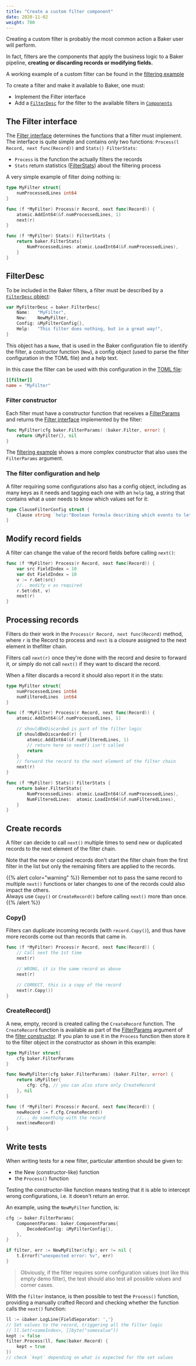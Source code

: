 ```yaml
---
title: "Create a custom filter component"
date: 2020-11-02
weight: 700
---
```


Creating a custom filter is probably the most common action a Baker user will perform.

In fact, filters are the components that apply the business logic to a Baker pipeline,
**creating or discarding records or modifying fields.**

A working example of a custom filter can be found in the
[filtering example](https://github.com/AdRoll/baker/tree/main/examples/filtering)

To create a filter and make it available to Baker, one must:

* Implement the Filter interface
* Add a [`FilterDesc`](https://pkg.go.dev/github.com/AdRoll/baker#FilterDesc) for the filter to
the available filters in [`Components`](https://pkg.go.dev/github.com/AdRoll/baker#Components)


## The Filter interface

The [Filter interface](https://pkg.go.dev/github.com/AdRoll/baker#Filter) determines the functions
that a filter must implement. The interface is quite simple and contains only two functions:
`Process(l Record, next func(Record))` and `Stats() FilterStats`:

* `Process` is the function the actually filters the records
* `Stats` return statistics ([FilterStats](https://pkg.go.dev/github.com/AdRoll/baker#FilterStats)) about the filtering process

A very simple example of filter doing nothing is:

```go
type MyFilter struct{
    numProcessedLines int64
}

func (f *MyFilter) Process(r Record, next func(Record)) {
    atomic.AddInt64(&f.numProcessedLines, 1)
    next(r)
}

func (f *MyFilter) Stats() FilterStats { 
    return baker.FilterStats{
		NumProcessedLines: atomic.LoadInt64(&f.numProcessedLines),
    }
}
```

## FilterDesc

To be included in the Baker filters, a filter must be described by a
[`FilterDesc` object](https://pkg.go.dev/github.com/AdRoll/baker#FilterDesc):

```go
var MyFilterDesc = baker.FilterDesc{
	Name:   "MyFilter",
	New:    NewMyFilter,
	Config: &MyFilterConfig{},
	Help:   "This filter does nothing, but in a great way!",
}
```

This object has a `Name`, that is used in the Baker configuration file to identify the filter,
a costructor function (`New`), a config object (used to parse the filter configuration in the
TOML file) and a help text.

In this case the filter can be used with this configuration in the
[TOML file](/docs/how-to/pipeline_configuration/):

```toml
[[filter]]
name = "MyFilter"
```

### Filter constructor

Each filter must have a constructor function that receives a
[FilterParams](https://pkg.go.dev/github.com/AdRoll/baker#FilterParams) and returns the 
[Filter interface](https://pkg.go.dev/github.com/AdRoll/baker#Filter) implemented by the filter:

```go
func MyFilter(cfg baker.FilterParams) (baker.Filter, error) {
	return &MyFilter{}, nil
}
```

The [filtering example](https://github.com/AdRoll/baker/blob/main/examples/filtering/filter.go)
shows a more complex constructor that also uses the `FilterParams` argument.

### The filter configuration and help

A filter requiring some configurations also has a config object, including as many keys as it
needs and tagging each one with an `help` tag, a string that contains what a user needs to know
which values set for it:

```go
type ClauseFilterConfig struct {
	Clause string `help:"Boolean formula describing which events to let through. If empty, let everything through."`
}
```

## Modify record fields

A filter can change the value of the record fields before calling `next()`:

```go
func (f *MyFilter) Process(r Record, next func(Record)) {
    var src FieldIndex = 10
    var dst FieldIndex = 10
    v := r.Get(src)
    //.. modify v as required
    r.Set(dst, v)
    next(r)
}
```

## Processing records

Filters do their work in the `Process(r Record, next func(Record)` method, where `r` is the
Record to process and `next` is a closure assigned to the next element in thefilter chain.

Filters call `next(r)` once they're done with the record and desire to forward it, or simply
do not call `next()` if they want to discard the record.

When a filter discards a record it should also report it in the stats:

```go
type MyFilter struct{
    numProcessedLines int64
    numFilteredLines  int64
}

func (f *MyFilter) Process(r Record, next func(Record)) {
    atomic.AddInt64(&f.numProcessedLines, 1)

    // shouldBeDiscarded is part of the filter logic
    if shouldBeDiscarded(r) {
        atomic.AddInt64(&f.numFilteredLines, 1)
        // return here so next() isn't called
        return
    }
    // forward the record to the next element of the filter chain
    next(r)
}

func (f *MyFilter) Stats() FilterStats { 
    return baker.FilterStats{
        NumProcessedLines: atomic.LoadInt64(&f.numProcessedLines),
        NumFilteredLines:  atomic.LoadInt64(&f.numFilteredLines),
    }
}
```

## Create records

A filter can decide to call `next()` multiple times to send new or duplicated records to the
next element of the filter chain.

Note that the new or copied records don't start the filter chain from the first filter in the list
but only the remaining filters are applied to the records.

{{% alert color="warning" %}}
Remember not to pass the same record to multiple `next()` functions or later changes to one of
the records could also impact the others.  
Always use `Copy()` or `CreateRecord()` before calling `next()` more than once.
{{% /alert %}}

### Copy()

Filters can duplicate incoming records (with `record.Copy()`), and thus have more records
come out than records that came in.

```go
func (f *MyFilter) Process(r Record, next func(Record)) {
    // Call next the 1st time
    next(r)

    // WRONG, it is the same record as above
    next(r)

    // CORRECT, this is a copy of the record
    next(r.Copy())
}
```

### CreateRecord()

A new, empty, record is created calling the `CreateRecord` function.
The `CreateRecord` function is available as part of the
[FilterParams](https://pkg.go.dev/github.com/AdRoll/baker#FilterParams) argument of the
[filter constructor](#filter-constructor). If you plan to use it in the `Process` function
then store it to the filter object in the constructor as shown in this example:

```go
type MyFilter struct{
    cfg baker.FilterParams
}

func NewMyFilter(cfg baker.FilterParams) (baker.Filter, error) {
	return &MyFilter{
        cfg: cfg, // you can also store only CreateRecord
    }, nil
}

func (f *MyFilter) Process(r Record, next func(Record)) {
    newRecord := f.cfg.CreateRecord()
    //... do something with the record
    next(newRecord)
}
```

## Write tests

When writing tests for a new filter, particular attention should be given to:

* the New (constructor-like) function 
* the `Process()` function

Testing the constructor-like function means testing that it is able to intercept wrong
configurations, i.e. it doesn't return an error.

An example, using the `NewMyFilter` function, is:

```go
cfg := baker.FilterParams{
    ComponentParams: baker.ComponentParams{
        DecodedConfig: &MyFilterConfig{},
    },
}

if filter, err := NewMyFilter(cfg); err != nil {
    t.Errorf("unexpected error: %v", err)
}
```

> Obviously, if the filter requires some configuration values (not like this empty demo filter),
the test should also test all possible values and corner cases.

With the `filter` instance, is then possible to test the `Process()` function, providing a
manually crafted Record and checking whether the function calls the `next()` function:

```go
ll := &baker.LogLine{FieldSeparator: ','}
// Set values to the record, triggering all the filter logic
// ll.Set(<someIndex>, []byte("somevalue"))
kept := false
filter.Process(ll, func(baker.Record) {
    kept = true
})
// check `kept` depending on what is expected for the set values
```
